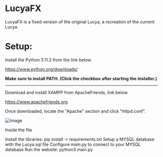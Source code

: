 # LucyaFX
LucyaFX is a fixed version of the original Lucya, a recreation of the current Lucya.

# Setup:

Install the Python 3.11.2 from the link below.

https://www.python.org/downloads/

**Make sure to install PATH. (Click the checkbox after starting the installer.)**

-------------------------------------------------------------------------------

Download and install XAMPP from ApacheFriends, link below.

https://www.apachefriends.org

Once downloaded, locate the "Apache" section and click "httpd.conf".

![image](https://user-images.githubusercontent.com/98233732/225140539-c2dff9de-da76-4515-ad78-56c4b40f5251.png)

Inside the file

Install the libraries: pip install -r requirements.txt
Setup a MYSQL database with the Lucya.sql file
Configure main.py to connect to your MYSQL database
Run the website: python3 main.py
